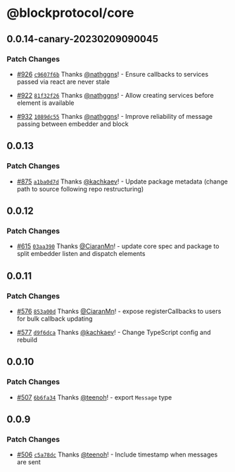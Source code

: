 # @blockprotocol/core

## 0.0.14-canary-20230209090045

### Patch Changes

- [#926](https://github.com/blockprotocol/blockprotocol/pull/926) [`c9607f6b`](https://github.com/blockprotocol/blockprotocol/commit/c9607f6b67809f43291a6824ecf49691d061f1f9) Thanks [@nathggns](https://github.com/nathggns)! - Ensure callbacks to services passed via react are never stale

- [#922](https://github.com/blockprotocol/blockprotocol/pull/922) [`81f32f26`](https://github.com/blockprotocol/blockprotocol/commit/81f32f269153ee6e8464ab831827d8e6a42b43a0) Thanks [@nathggns](https://github.com/nathggns)! - Allow creating services before element is available

- [#932](https://github.com/blockprotocol/blockprotocol/pull/932) [`1089dc55`](https://github.com/blockprotocol/blockprotocol/commit/1089dc558004c26cd07f606542631873e5d0894d) Thanks [@nathggns](https://github.com/nathggns)! - Improve reliability of message passing between embedder and block

## 0.0.13

### Patch Changes

- [#875](https://github.com/blockprotocol/blockprotocol/pull/875) [`a1ba0d7d`](https://github.com/blockprotocol/blockprotocol/commit/a1ba0d7d17971ee30586a673ce3d4f5bee6e65d1) Thanks [@kachkaev](https://github.com/kachkaev)! - Update package metadata (change path to source following repo restructuring)

## 0.0.12

### Patch Changes

- [#615](https://github.com/blockprotocol/blockprotocol/pull/615) [`03aa390`](https://github.com/blockprotocol/blockprotocol/commit/03aa3902540114fd341d48a8d0dfa060d27ee71f) Thanks [@CiaranMn](https://github.com/CiaranMn)! - update core spec and package to split embedder listen and dispatch elements

## 0.0.11

### Patch Changes

- [#576](https://github.com/blockprotocol/blockprotocol/pull/576) [`853a00d`](https://github.com/blockprotocol/blockprotocol/commit/853a00df8468b277b8a7f73e2242d686fedc5b3d) Thanks [@CiaranMn](https://github.com/CiaranMn)! - expose registerCallbacks to users for bulk callback updating

- [#577](https://github.com/blockprotocol/blockprotocol/pull/577) [`d9f6dca`](https://github.com/blockprotocol/blockprotocol/commit/d9f6dca9902867fdde9c2ad0ee93ed80889b12bc) Thanks [@kachkaev](https://github.com/kachkaev)! - Change TypeScript config and rebuild

## 0.0.10

### Patch Changes

- [#507](https://github.com/blockprotocol/blockprotocol/pull/507) [`6b6fa34`](https://github.com/blockprotocol/blockprotocol/commit/6b6fa3475aa2c8d52daa03244d6b8b9babbcc06e) Thanks [@teenoh](https://github.com/teenoh)! - export `Message` type

## 0.0.9

### Patch Changes

- [#506](https://github.com/blockprotocol/blockprotocol/pull/506) [`c5a78dc`](https://github.com/blockprotocol/blockprotocol/commit/c5a78dc448a374750b677f097d3b7287b86274fc) Thanks [@teenoh](https://github.com/teenoh)! - Include timestamp when messages are sent
